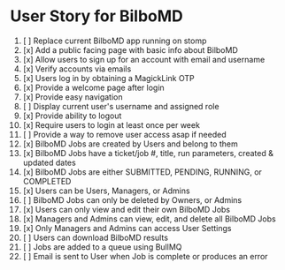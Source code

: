 # User Story for BilboMD

1.  [ ] Replace current BilboMD app running on stomp
2.  [x] Add a public facing page with basic info about BilboMD
3.  [x] Allow users to sign up for an account with email and username
4.  [x] Verify accounts via emails
5.  [x] Users log in by obtaining a MagickLink OTP
6.  [x] Provide a welcome page after login
7.  [x] Provide easy navigation
8.  [ ] Display current user's username and assigned role
9.  [x] Provide ability to logout
10. [x] Require users to login at least once per week
11. [ ] Provide a way to remove user access asap if needed
12. [x] BilboMD Jobs are created by Users and belong to them
13. [x] BilboMD Jobs have a ticket/job #, title, run parameters, created & updated dates
14. [x] BilboMD Jobs are either SUBMITTED, PENDING, RUNNING, or COMPLETED
15. [x] Users can be Users, Managers, or Admins
16. [ ] BilboMD Jobs can only be deleted by Owners, or Admins
17. [x] Users can only view and edit their own BilboMD Jobs
18. [x] Managers and Admins can view, edit, and delete all BilboMD Jobs
19. [x] Only Managers and Admins can access User Settings
20. [ ] Users can download BilboMD results
21. [ ] Jobs are added to a queue using BullMQ
22. [ ] Email is sent to User when Job is complete or produces an error
